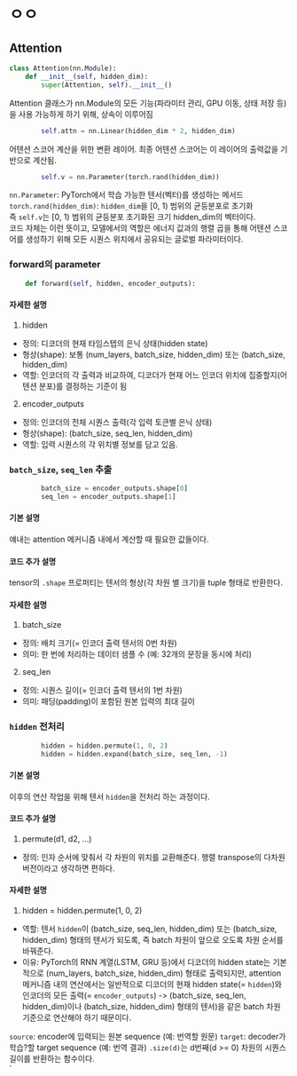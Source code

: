 # ㅇㅇ

## Attention

```py
class Attention(nn.Module):
    def __init__(self, hidden_dim):
        super(Attention, self).__init__()
```
Attention 클래스가 nn.Module의 모든 기능(파라미터 관리, GPU 이동, 상태 저장 등)을 사용 가능하게 하기 위해, 상속이 이루어짐
```py
        self.attn = nn.Linear(hidden_dim * 2, hidden_dim)
```
어텐션 스코어 계산을 위한 변환 레이어. 최종 어텐션 스코어는 이 레이어의 출력값을 기반으로 계산됨.
```py
        self.v = nn.Parameter(torch.rand(hidden_dim))
```
`nn.Parameter`: PyTorch에서 학습 가능한 텐서(벡터)를 생성하는 메서드\
`torch.rand(hidden_dim)`:  `hidden_dim`을 [0, 1) 범위의 균등분포로 초기화\
즉 `self.v`는 [0, 1) 범위의 균등분포 초기화된 크기 hidden_dim의 벡터이다.\
코드 자체는 이런 뜻이고, 모델에서의 역할은 에너지 값과의 행렬 곱을 통해 어텐션 스코어를 생성하기 위해 모든 시퀀스 위치에서 공유되는 글로벌 파라미터이다. 

### forward의 parameter
```py
    def forward(self, hidden, encoder_outputs):
```
#### 자세한 설명
1. hidden
- 정의: 디코더의 현재 타임스텝의 은닉 상태(hidden state)
- 형상(shape): 보통 (num_layers, batch_size, hidden_dim) 또는 (batch_size, hidden_dim)
- 역할: 인코더의 각 출력과 비교하여, 디코더가 현재 어느 인코더 위치에 집중할지(어텐션 분포)를 결정하는 기준이 됨
2. encoder_outputs
- 정의: 인코더의 전체 시퀀스 출력(각 입력 토큰별 은닉 상태)
- 형상(shape): (batch_size, seq_len, hidden_dim)
- 역할: 입력 시퀀스의 각 위치별 정보를 담고 있음.
### `batch_size`, `seq_len` 추출
```py
        batch_size = encoder_outputs.shape[0]
        seq_len = encoder_outputs.shape[1]
```
#### 기본 설명
얘내는 attention 메커니즘 내에서 계산할 때 필요한 값들이다.
#### 코드 추가 설명
tensor의 `.shape` 프로퍼티는 텐서의 형상(각 차원 별 크기)을 tuple 형태로 반환한다.
#### 자세한 설명
1. batch_size
- 정의: 배치 크기(= 인코더 출력 텐서의 0번 차원)
- 의미: 한 번에 처리하는 데이터 샘플 수 (예: 32개의 문장을 동시에 처리)
2. seq_len
- 정의: 시퀀스 길이(= 인코더 출력 텐서의 1번 차원)
- 의미: 패딩(padding)이 포함된 원본 입력의 최대 길이
### `hidden` 전처리
```py
        hidden = hidden.permute(1, 0, 2) 
        hidden = hidden.expand(batch_size, seq_len, -1)
```
#### 기본 설명
이후의 연산 작업을 위해 텐서 `hidden`을 전처리 하는 과정이다.
#### 코드 추가 설명
1. permute(d1, d2, ...)
- 정의: 인자 순서에 맞춰서 각 차원의 위치를 교환해준다. 행렬 transpose의 다차원 버전이라고 생각하면 편하다.
#### 자세한 설명
1. hidden = hidden.permute(1, 0, 2)
- 역할: 텐서 `hidden`이 (batch_size, seq_len, hidden_dim) 또는 (batch_size, hidden_dim) 형태의 텐서가 되도록, 즉 batch 차원이 앞으로 오도록 차원 순서를 바꿔준다.
- 이유: PyTorch의 RNN 계열(LSTM, GRU 등)에서 디코더의 hidden state는 기본적으로 (num_layers, batch_size, hidden_dim) 형태로 출력되지만, attention 메커니즘 내의 연산에서는 일반적으로 디코더의 현재 hidden state(= `hidden`)와 인코더의 모든 출력(= `encoder_outputs`) -> (batch_size, seq_len, hidden_dim)이나 (batch_size, hidden_dim) 형태의 텐서)을 같은 batch 차원 기준으로 연산해야 하기 때문이다.



`source`: encoder에 입력되는 원본 sequence (예: 번역할 원문)
`target`: decoder가 학습?할 target sequence (예: 번역 결과)
`.size(d)`는 d번째(d >= 0) 차원의 시퀀스 길이를 반환하는 함수이다.\
`
